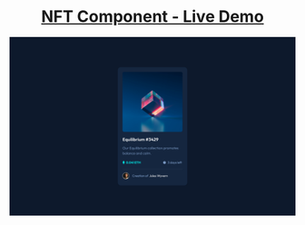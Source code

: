 <h1 align='center'><a href='https://nft-ou.vercel.app/'>NFT Component - Live Demo</a></h1>
<img alt='' src='https://raw.githubusercontent.com/oguzhanuyanik-sr/nft-component/master/screenshot.png' />
